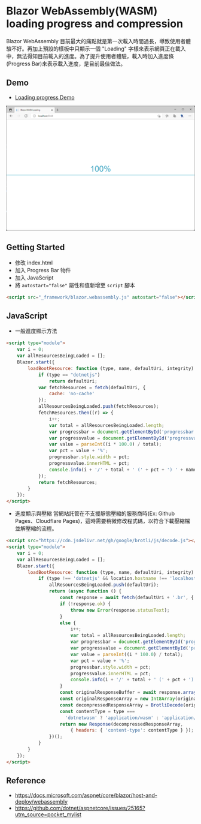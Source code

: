 # Blazor WebAssembly(WASM) loading progress and compression
Blazor WebAssembly 目前最大的痛點就是第一次載入時間過長，導致使用者體驗不好。再加上預設的樣板中只顯示一個 "Loading" 字樣來表示網頁正在載入中，無法得知目前載入的進度。為了提升使用者體驗，載入時加入進度條(Progress Bar)來表示載入進度，是目前最佳做法。

## Demo
- [Loading progress Demo](https://blazor-wasm-loading.pages.dev/)

![Demo](https://github.com/KacterLin/Blazor.WASM.Loading/blob/main/content/demo.png?raw=true)

## Getting Started
- 修改 index.html
- 加入 Progress Bar 物件
- 加入 JavaScript
- 將 `autostart="false"` 屬性和值新增至 `script` 腳本
```html
<script src="_framework/blazor.webassembly.js" autostart="false"></script>
```

## JavaScript
- 一般進度顯示方法
``` html
<script type="module">
    var i = 0;
    var allResourcesBeingLoaded = [];
    Blazor.start({
        loadBootResource: function (type, name, defaultUri, integrity) {
            if (type == "dotnetjs")
                return defaultUri;
            var fetchResources = fetch(defaultUri, {
                cache: 'no-cache'
            });
            allResourcesBeingLoaded.push(fetchResources);
            fetchResources.then((r) => {
                i++;
                var total = allResourcesBeingLoaded.length;
                var progressbar = document.getElementById('progressbar');
                var progressvalue = document.getElementById('progressvalue');
                var value = parseInt((i * 100.0) / total);
                var pct = value + '%';
                progressbar.style.width = pct;
                progressvalue.innerHTML = pct;
                console.info(i + '/' + total + ' (' + pct + ') ' + name);
            });
            return fetchResources;
        }
    });
</script>
```
- 進度顯示與壓縮
當網站託管在不支援靜態壓縮的服務商時(Ex: Github Pages、Cloudflare Pages)，這時需要稍微修改程式碼，以符合下載壓縮檔並解壓縮的流程。
``` html
<script src="https://cdn.jsdelivr.net/gh/google/brotli/js/decode.js"></script>
<script type="module">
    var i = 0;
    var allResourcesBeingLoaded = [];
    Blazor.start({
        loadBootResource: function (type, name, defaultUri, integrity) {
            if (type !== 'dotnetjs' && location.hostname !== 'localhost') {
                allResourcesBeingLoaded.push(defaultUri);
                return (async function () {
                    const response = await fetch(defaultUri + '.br', { cache: 'no-cache' });
                    if (!response.ok) {
                        throw new Error(response.statusText);
                    }
                    else {
                        i++;
                        var total = allResourcesBeingLoaded.length;
                        var progressbar = document.getElementById('progressbar');
                        var progressvalue = document.getElementById('progressvalue');
                        var value = parseInt((i * 100.0) / total);
                        var pct = value + '%';
                        progressbar.style.width = pct;
                        progressvalue.innerHTML = pct;
                        console.info(i + '/' + total + ' (' + pct + ') ' + name);
                    }
                    const originalResponseBuffer = await response.arrayBuffer();
                    const originalResponseArray = new Int8Array(originalResponseBuffer);
                    const decompressedResponseArray = BrotliDecode(originalResponseArray);
                    const contentType = type === 
                      'dotnetwasm' ? 'application/wasm' : 'application/octet-stream';
                    return new Response(decompressedResponseArray,
                        { headers: { 'content-type': contentType } });
                })();
            }
        }
    });
</script>
```
## Reference
- https://docs.microsoft.com/aspnet/core/blazor/host-and-deploy/webassembly
- https://github.com/dotnet/aspnetcore/issues/25165?utm_source=pocket_mylist

